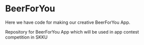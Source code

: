 # BeerForYou
Here we have code for making our creative BeerForYou App.

Repository for BeerForYou App which will be used in app contest competition in SKKU
